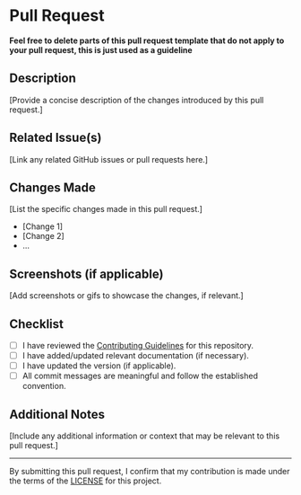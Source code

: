 # Pull Request

**Feel free to delete parts of this pull request template that do not apply to your pull request, this is just used as a guideline**

## Description

[Provide a concise description of the changes introduced by this pull request.]

## Related Issue(s)

[Link any related GitHub issues or pull requests here.]

## Changes Made

[List the specific changes made in this pull request.]

- [Change 1]
- [Change 2]
- ...

## Screenshots (if applicable)

[Add screenshots or gifs to showcase the changes, if relevant.]

## Checklist

- [ ] I have reviewed the [Contributing Guidelines](https://github.com/rcallaby/Emacs-Guide/blob/main/CONTRIBUTING.md) for this repository.
- [ ] I have added/updated relevant documentation (if necessary).
- [ ] I have updated the version (if applicable).
- [ ] All commit messages are meaningful and follow the established convention.

## Additional Notes

[Include any additional information or context that may be relevant to this pull request.]

---

By submitting this pull request, I confirm that my contribution is made under the terms of the [LICENSE](https://github.com/rcallaby/Emacs-Guide/blob/main/LICENSE) for this project.
